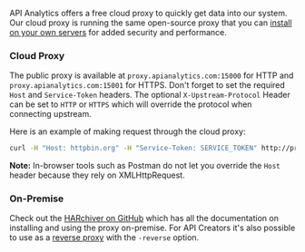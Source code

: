 API Analytics offers a free cloud proxy to quickly get data into our system. Our cloud proxy is running the same open-source proxy that you can [install on your own servers](https://github.com/Mashape/HARchiver) for added security and performance.

### Cloud Proxy

The public proxy is available at `proxy.apianalytics.com:15000` for HTTP and `proxy.apianalytics.com:15001` for HTTPS. Don't forget to set the required `Host` and `Service-Token` headers. The optional `X-Upstream-Protocol` Header can be set to `HTTP` or `HTTPS` which will override the protocol when connecting upstream.

Here is an example of making request through the cloud proxy:

```bash
curl -H "Host: httpbin.org" -H "Service-Token: SERVICE_TOKEN" http://proxy.apianalytics.com:15000/get
```

**Note:** In-browser tools such as Postman do not let you override the `Host` header because they rely on XMLHttpRequest.

### On-Premise

Check out the [HARchiver on GitHub](https://github.com/Mashape/HARchiver) which has all the documentation on installing and using the proxy on-premise. For API Creators it's also possible to use as a [reverse proxy](https://github.com/Mashape/HARchiver#for-api-creators-reverse-proxy) with the `-reverse` option.
